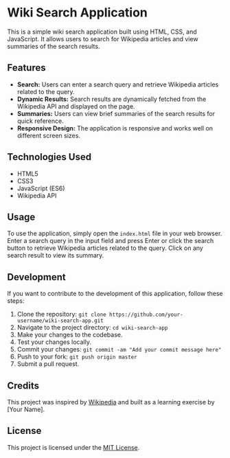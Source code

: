 # Wiki Search Application

This is a simple wiki search application built using HTML, CSS, and JavaScript. It allows users to search for Wikipedia articles and view summaries of the search results.

## Features

- **Search:** Users can enter a search query and retrieve Wikipedia articles related to the query.
- **Dynamic Results:** Search results are dynamically fetched from the Wikipedia API and displayed on the page.
- **Summaries:** Users can view brief summaries of the search results for quick reference.
- **Responsive Design:** The application is responsive and works well on different screen sizes.

## Technologies Used

- HTML5
- CSS3
- JavaScript (ES6)
- Wikipedia API

## Usage

To use the application, simply open the `index.html` file in your web browser. Enter a search query in the input field and press Enter or click the search button to retrieve Wikipedia articles related to the query. Click on any search result to view its summary.

## Development

If you want to contribute to the development of this application, follow these steps:

1. Clone the repository: `git clone https://github.com/your-username/wiki-search-app.git`
2. Navigate to the project directory: `cd wiki-search-app`
3. Make your changes to the codebase.
4. Test your changes locally.
5. Commit your changes: `git commit -am "Add your commit message here"`
6. Push to your fork: `git push origin master`
7. Submit a pull request.

## Credits

This project was inspired by [Wikipedia](https://www.wikipedia.org/) and built as a learning exercise by [Your Name].

## License

This project is licensed under the [MIT License](LICENSE).
